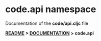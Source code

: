 
# <strong>code.api</strong> namespace
<p>Documentation of the <strong>code/api.cljc</strong> file</p>

<strong>[README](../../../README.md) > <strong>[DOCUMENTATION](../../COVER.md) > code.api</strong>
